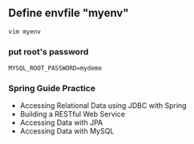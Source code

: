 ## Define envfile "myenv"
```
vim myenv
```
### put root's password
```
MYSQL_ROOT_PASSWORD=mydemo
```

### Spring Guide Practice
- Accessing Relational Data using JDBC with Spring
- Building a RESTful Web Service
- Accessing Data with JPA
- Accessing Data with MySQL
